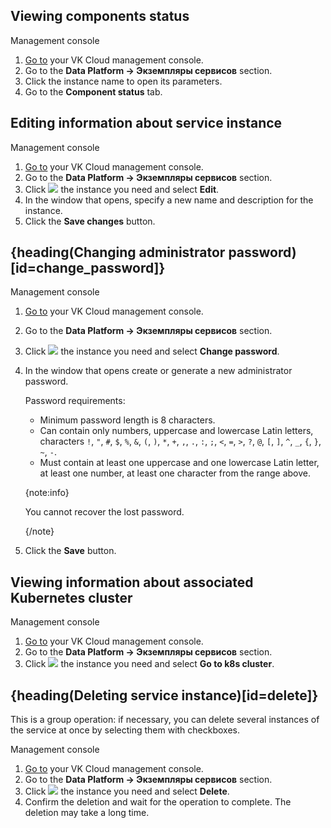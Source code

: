 ## Viewing components status

<tabs>
<tablist>
<tab>Management console</tab>
</tablist>
<tabpanel>

1. [Go to](https://msk.cloud.vk.com/app/) your VK Cloud management console.
1. Go to the **Data Platform → Экземпляры сервисов** section.
1. Click the instance name to open its parameters.
1. Go to the **Component status** tab.

</tabpanel>
</tabs>

## Editing information about service instance

<tabs>
<tablist>
<tab>Management console</tab>
</tablist>
<tabpanel>

1. [Go to](https://msk.cloud.vk.com/app/) your VK Cloud management console.
1. Go to the **Data Platform → Экземпляры сервисов** section.
1. Click ![ ](/en/assets/more-icon.svg "inline") the instance you need and select **Edit**.
1. In the window that opens, specify a new name and description for the instance.
1. Click the **Save changes** button.

</tabpanel>
</tabs>

## {heading(Changing administrator password)[id=change_password]}

<tabs>
<tablist>
<tab>Management console</tab>
</tablist>
<tabpanel>

1. [Go to](https://msk.cloud.vk.com/app/) your VK Cloud management console.
1. Go to the **Data Platform → Экземпляры сервисов** section.
1. Click ![ ](/en/assets/more-icon.svg "inline") the instance you need and select **Change password**.
1. In the window that opens create or generate a new administrator password.

   Password requirements:

   - Minimum password length is 8 characters.
   - Can contain only numbers, uppercase and lowercase Latin letters, characters `!`, `"`, `#`, `$`, `%`, `&`, `(`, `)`, `*`, `+`, `,`, `.`, `:`, `;`, `<`, `=`, `>`, `?`, `@`, `[`, `]`, `^`, `_`, `{`, `}`, `~`, `-`.
   - Must contain at least one uppercase and one lowercase Latin letter, at least one number, at least one character from the range above.

   {note:info}

   You cannot recover the lost password.

   {/note}

1. Click the **Save** button.

</tabpanel>
</tabs>

## Viewing information about associated Kubernetes cluster

<tabs>
<tablist>
<tab>Management console</tab>
</tablist>
<tabpanel>

1. [Go to](https://msk.cloud.vk.com/app/) your VK Cloud management console.
1. Go to the **Data Platform → Экземпляры сервисов** section.
1. Click ![ ](/en/assets/more-icon.svg "inline") the instance you need and select **Go to k8s cluster**.

</tabpanel>
</tabs>

## {heading(Deleting service instance)[id=delete]}

This is a group operation: if necessary, you can delete several instances of the service at once by selecting them with checkboxes.

<tabs>
<tablist>
<tab>Management console</tab>
</tablist>
<tabpanel>

1. [Go to](https://msk.cloud.vk.com/app/) your VK Cloud management console.
1. Go to the **Data Platform → Экземпляры сервисов** section.
1. Click ![ ](/en/assets/more-icon.svg "inline") the instance you need and select **Delete**.
1. Confirm the deletion and wait for the operation to complete. The deletion may take a long time.

</tabpanel>
</tabs>
